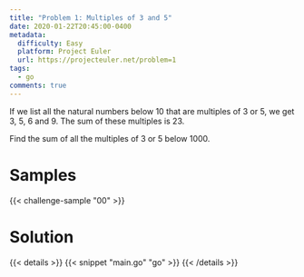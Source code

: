 ```yaml
---
title: "Problem 1: Multiples of 3 and 5"
date: 2020-01-22T20:45:00-0400
metadata:
  difficulty: Easy
  platform: Project Euler
  url: https://projecteuler.net/problem=1
tags:
  - go
comments: true
---
```


If we list all the natural numbers below 10 that are multiples of 3 or 5, we
get 3, 5, 6 and 9. The sum of these multiples is 23.

Find the sum of all the multiples of 3 or 5 below 1000.

# Samples

{{< challenge-sample "00" >}}

# Solution

{{< details >}}
{{< snippet "main.go" "go" >}}
{{< /details >}}

